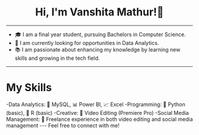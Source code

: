 <h1 align="center">Hi, I'm Vanshita Mathur!👋 </h1>

---

- 🎓 I am a final year student, pursuing Bachelors in Computer Science.
- 👀 I am currently looking for opportunities in Data Analytics.
- 📚 I am passionate about enhancing my knowledge by learning new skills and growing in the tech field.
  
---
<h1> My Skills </h1>
-Data Analytics: 🐬 MySQL, 📊 Power BI, 📈 Excel
-Programming: 🐍 Python (basic), 🔵 R (basic)
-Creative: 🎥 Video Editing (Premiere Pro)
-Social Media Management: 💼 Freelance experience in both video editing and social media management
---
Feel free to connect with me!

